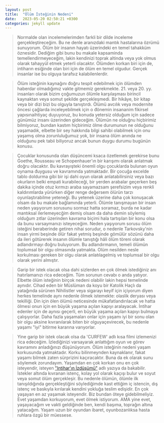 ```yaml
---
layout: post
title:  "Ölüm İsteğinin Nedeni"
date:   2023-05-20 02:50:21 +0300
categories: jekyll update
---
```

> Normalde olan incelemelerimden farkli bir dilde inceleme gerçekleştireceğim. Bu ne denle aranızdaki mantık hastalarına özrümü sunuyorum. Ölüm bir insanın hayatı üzerindeki en temel tahakküm öznesidir. Dediğim gibi bunu bu makale kapsaminda temellendirmeyeceğim, lakin kendinizi toprak altinda veya yok olmus olarak tahayyül etmek
yeterli olacaktır. Ölümden korkan biri için de, intiharın esiğinde
olan biri için de ölüm en temel olgudur. Gerçek insanlar ise bu olguya tarafsız kalabilenlerdir.

> Ölüm isteğinin kaynağını đoğru tespit edebilmek için ölümden haberdar olmadığımız vakte gitmemiz gerekmekte. 21. veya 20. yy. insanları olarak bizim çoğumuzun ölümle karşılaşması birincil kaynaktan veya somut şekilde gerçekleşmedi. Bir hikâye, bir kitap veya bir dizi bizi bu olguyla tanıştırdı. Ölümü avcılık veya modernite öncesi çağlarda inceleyebilmek için o đönemin insananim fikirsel yapısınaihtiyaç duyuyoruz, bu konuda yetersiz olduğum için sadece günümüz insanı üzerinden gideceğim. Ölümün ne olduğnu hiçbirimiz bilmiyoruz, bundan kastım hiçbirimiz ölme durumunun ne olduğunu yaşamadık, elbette bir sey hakkında bilgi sahibi olabilmek için onu yaşamış olma zorunluluğumuz yok, bir insana ölüm anında ne olduğunu pek tabii biliyoruz ancak bunun duygu durumu bugünün konusu.

> Çocuklar konusunda olan düşüncemi ksaca özetlemek gerekirse bunu Goethe, Rousseau ve Schopenhauer'ın bir karışımı olarak anlatmak doğru olacaktır. Bu kavrayışteki önemli olgu çocuklarda bulunan oyun oynama đuygusu ve kavramında yatmaktadır. Bir çocuğa excelde tablo doldurma gibi bir işi dahi oyun olarak anlatabilirsiniz veya bazı okurların  belki empati kurabileceği, bir yerden arabalar geçerken beş dakika içinde otuz kırmızı araba sayamazsam şerefsizim veya renkli kaldırımlarda yürürken diğer renge değersem ölürün tarzı oyunlaştırabilme yeteneği. Bu yetenek üzerine daha çok konuşacak olsam da bu makale bağlamında yeterli. Ölümle tanışmayan bir insan neden yaşıyorum sorusunu sormaz
hatta soramaz, burda ne kadar mantıksal ilerlemeyecğim demiş olsam da daha demin söylemiş olduğum zıtlar üzerinden kavrama biçimi hala tartışılan bir konu olsa da bunu varsaymanızı isteyeceğim. Neden yaşıyorum sorusu ölüm isteğini beraberinde getiren nihai sorudur, o nedenle Tarkovsky'nin insan yirmi beşinde ölür fakat yetmiş beşinde gömülür
sözünü daha da ileri götürerek insanın ölümle tanıştığı hâli ölüm töreni olarak adlandırmayı đoğru buluyorum. Bu adlandırmanın, temeli ölümün toplumsal bir olgu olmasında yatmakta. Olüm nesilden nesle korkulması gereken bir olgu olarak anlatılagelmiş ve toplumsal bir olgu olarak yerini almıştır.

> Garip bir istek olacak olsa dahi sizlerden en çok ölmek istediğiniz anı hatırlamanızı rica edeceğim. Tüm sorunun cevabı o anda yatıyor. Elbette ölüm isteğinin birçok nedeni olabilir lakin hepsi temelinde aynıdır. Cihad eden bir Müslüman da koyu bir Katolik Haçlı da yatağında sürünen Nihilistler veya sigarayı keyif için içiyorum diyen herkes temelinde aynı nedenle ölmek istemekte: olaslik deryası veya tekilliği. Din için ölen ölümü neticesinde mükafatlandırılacak ve hatta ölmesi onun için en büyük yaşama açılan kapıyı aralayacak. İntihar edenler için de aynısı geçerli, en büyük yaşama açılan kapıyı bulmaya çalışıyorlar. Daha fazla yaşamaları onlar için yaşamı iyi bir sonu olan bir olgu aksine kıvranılarak biten bir olguyaçevirecek, bu nedenle yaşamı "iyi" bitirme kararına varıyorlar.

> Yine garip bir istek olacak olsa da 'CURFEW' adlı kısa filmi izlemenizi rica edeceğim. İzlediğinizi varsayarak anlattığım oyun ve görev kavramını anladığınızı đüşünüyorum. Ölüm isteğinin nedeni yaşam korkusunda yatmaktadır. Korku bilinmeynden kaynaklanır, fakat yaşamı bilmek zaten sürprizini kaçıracaktır. Buna da ek olarak sunu söylemek zorundayım. Yaşamdan en çok korkan onu en çok isteyendir, isteyen ["Intihar'ın İzdüşümü"](https://sohbetkosesi.github.io/jekyll/update/2023/02/23/IntiharinIzdusumu.html) adlı yazıya da bakabilir. İstekler altında kıvranan istenç, kolay yol olarak kaçışı bulur ve soyut veya somut ölüm gerçekleşir. Bu nedenle ölümün, ölümle ilk tanışıldığında gerçekleştiğini söylediğimde kast ettiğim iç istencin, dış istenç ve baskıyla kırılarak kendini yokluğa teslim edişidir. En çok yaşayan en az yaşamak isteyendir. Biz bundan öteye gidebilmeliyiz. Evet yaşamdan korkuyorum, evet ölmek istiyorum. AMA yine evet, yaşayacağım ve vakti geldiğinde ben, kendi başıma, toprağın altına
yatacağım. Yaşam uzun bir oyundan ibaret, oyunbozanlıksa hasta ruhlara özgü bir müessese.

